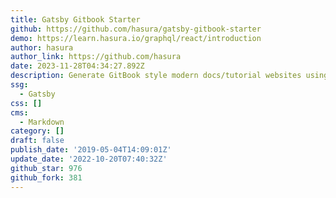 ```yaml
---
title: Gatsby Gitbook Starter
github: https://github.com/hasura/gatsby-gitbook-starter
demo: https://learn.hasura.io/graphql/react/introduction
author: hasura
author_link: https://github.com/hasura
date: 2023-11-28T04:34:27.892Z
description: Generate GitBook style modern docs/tutorial websites using Gatsby + MDX
ssg:
  - Gatsby
css: []
cms:
  - Markdown
category: []
draft: false
publish_date: '2019-05-04T14:09:01Z'
update_date: '2022-10-20T07:40:32Z'
github_star: 976
github_fork: 381
---
```

